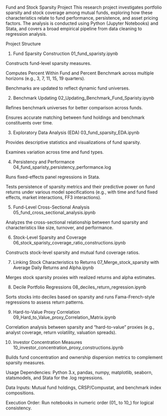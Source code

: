 Fund and Stock Sparsity Project
This research project investigates portfolio sparsity and stock coverage among mutual funds, exploring how these characteristics relate to fund performance, persistence, and asset pricing factors. The analysis is conducted using Python (Jupyter Notebooks) and Stata, and covers a broad empirical pipeline from data cleaning to regression analysis.

Project Structure
1. Fund Sparsity Construction
01_fund_sparisty.ipynb

Constructs fund-level sparsity measures.

Computes Percent Within Fund and Percent Benchmark across multiple horizons (e.g., 3, 7, 11, 15, 19 quarters).

Benchmarks are updated to reflect dynamic fund universes.

2. Benchmark Updating
02_Updating_Benchmark_Fund_Sparisty.ipynb

Refines benchmark universes for better comparison across funds.

Ensures accurate matching between fund holdings and benchmark constituents over time.

3. Exploratory Data Analysis (EDA)
03_fund_sparsity_EDA.ipynb

Provides descriptive statistics and visualizations of fund sparsity.

Examines variation across time and fund types.

4. Persistency and Performance
04_fund_sparisty_persistency_performance.log

Runs fixed-effects panel regressions in Stata.

Tests persistence of sparsity metrics and their predictive power on fund returns under various model specifications (e.g., with time and fund fixed effects, market interactions, FF3 interactions).

5. Fund-Level Cross-Sectional Analysis
05_fund_cross_sectional_analysis.ipynb

Analyzes the cross-sectional relationship between fund sparsity and characteristics like size, turnover, and performance.

6. Stock-Level Sparsity and Coverage
06_stock_sparisty_coverage_ratio_constructions.ipynb

Constructs stock-level sparsity and mutual fund coverage ratios.

7. Linking Stock Characteristics to Returns
07_Merge_stock_sparsity with Average Daily Returns and Alpha.ipynb

Merges stock sparsity proxies with realized returns and alpha estimates.

8. Decile Portfolio Regressions
08_deciles_return_regression.ipynb

Sorts stocks into deciles based on sparsity and runs Fama-French-style regressions to assess return patterns.

9. Hard-to-Value Proxy Correlation
09_Hard_to_Value_proxy_Correlation_Matrix.ipynb

Correlation analysis between sparsity and “hard-to-value” proxies (e.g., analyst coverage, return volatility, valuation spreads).

10. Investor Concentration Measures
10_investor_concentration_proxy_constructions.ipynb

Builds fund concentration and ownership dispersion metrics to complement sparsity measures.

Usage
Dependencies: Python 3.x, pandas, numpy, matplotlib, seaborn, statsmodels, and Stata for the .log regressions.

Data Inputs: Mutual fund holdings, CRSP/Compustat, and benchmark index compositions.

Execution Order: Run notebooks in numeric order (01_ to 10_) for logical consistency.
